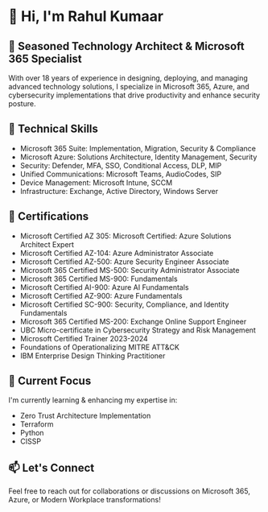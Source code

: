 # 👋 Hi, I'm Rahul Kumaar

## 💼 Seasoned Technology Architect & Microsoft 365 Specialist
With over 18 years of experience in designing, deploying, and managing advanced technology solutions, I specialize in Microsoft 365, Azure, and cybersecurity implementations that drive productivity and enhance security posture.

## 🔧 Technical Skills

- Microsoft 365 Suite: Implementation, Migration, Security & Compliance
- Microsoft Azure: Solutions Architecture, Identity Management, Security
- Security: Defender, MFA, SSO, Conditional Access, DLP, MIP
- Unified Communications: Microsoft Teams, AudioCodes, SIP
- Device Management: Microsoft Intune, SCCM
- Infrastructure: Exchange, Active Directory, Windows Server

## 📜 Certifications

- Microsoft Certified AZ 305: Microsoft Certified: Azure Solutions Architect Expert
- Microsoft Certified AZ-104: Azure Administrator Associate
- Microsoft Certified AZ-500: Azure Security Engineer Associate
- Microsoft 365 Certified MS-500: Security Administrator Associate
- Microsoft 365 Certified MS-900: Fundamentals
- Microsoft Certified AI-900: Azure AI Fundamentals
- Microsoft Certified AZ-900: Azure Fundamentals
- Microsoft Certified SC-900: Security, Compliance, and Identity Fundamentals
- Microsoft 365 Certified MS-200: Exchange Online Support Engineer
- UBC Micro-certificate in Cybersecurity Strategy and Risk Management
- Microsoft Certified Trainer 2023-2024
- Foundations of Operationalizing MITRE ATT&CK
- IBM Enterprise Design Thinking Practitioner

## 🌱 Current Focus
I'm currently learning & enhancing my expertise in:

- Zero Trust Architecture Implementation
- Terraform
- Python
- CISSP

## 📫 Let's Connect
Feel free to reach out for collaborations or discussions on Microsoft 365, Azure, or Modern Workplace transformations!
<!--
**Note**: This README profile is continuously evolving as I explore new technologies and solutions in the Microsoft ecosystem.
-->
